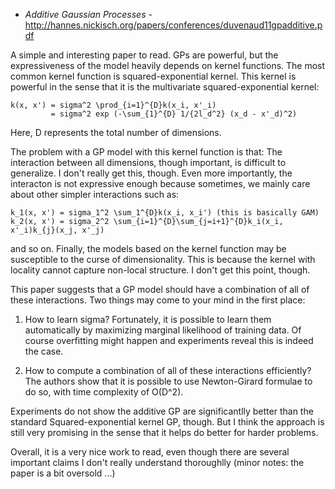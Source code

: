 - *Additive Gaussian Processes* - http://hannes.nickisch.org/papers/conferences/duvenaud11gpadditive.pdf

A simple and interesting paper to read. GPs are powerful, but the expressiveness of the model heavily depends on kernel functions.
The most common kernel function is squared-exponential kernel. This kernel is powerful in the sense that it is the multivariate squared-exponential kernel:

    k(x, x') = sigma^2 \prod_{i=1}^{D}k(x_i, x'_i)
             = sigma^2 exp (-\sum_{1}^{D} 1/{2l_d^2} (x_d - x'_d)^2)

Here, D represents the total number of dimensions.

The problem with a GP model with this kernel function is that:
The interaction between all dimensions, though important, is difficult to generalize. I don't really get this, though.
Even more importantly, the interacton is not expressive enough because sometimes, we mainly care about other simpler
interactions such as:

    k_1(x, x') = sigma_1^2 \sum_1^{D}k(x_i, x_i') (this is basically GAM)
    k_2(x, x') = sigma_2^2 \sum_{i=1}^{D}\sum_{j=i+1}^{D}k_i(x_i, x'_i)k_{j}(x_j, x'_j)

and so on.
Finally, the models based on the kernel function may be susceptible to the curse of dimensionality. This is because the kernel with locality cannot capture non-local structure.
I don't get this point, though.

This paper suggests that a GP model should have a combination of all of these interactions. Two things may come to your mind
in the first place:

1. How to learn sigma? Fortunately, it is possible to learn them automatically by maximizing marginal likelihood of training data.
Of course overfitting might happen and experiments reveal this is indeed the case.

2. How to compute a combination of all of these interactions efficiently? The authors show that it is possible to use Newton-Girard formulae
to do so, with time complexity of O(D^2).

Experiments do not show the additive GP are significantlly better than the standard Squared-exponential kernel GP, though. But I think
the approach is still very promising in the sense that it helps do better for harder problems.

Overall, it is a very nice work to read, even though there are several important claims I don't really understand thoroughlly (minor notes: the paper is a bit oversold ...)
